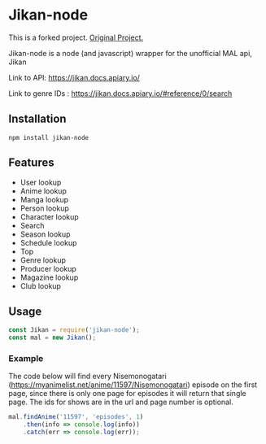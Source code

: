# Jikan-node

This is a forked project. [Original Project.](https://github.com/xy137/jikan-node)

Jikan-node is a node (and javascript) wrapper for the unofficial MAL api, Jikan

Link to API: https://jikan.docs.apiary.io/

Link to genre IDs : https://jikan.docs.apiary.io/#reference/0/search

## Installation

`npm install jikan-node`

## Features

* User lookup
* Anime lookup
* Manga lookup
* Person lookup
* Character lookup
* Search
* Season lookup
* Schedule lookup
* Top
* Genre lookup
* Producer lookup
* Magazine lookup
* Club lookup

## Usage

```javascript
const Jikan = require('jikan-node');
const mal = new Jikan();
```

### Example

The code below will find every Nisemonogatari (https://myanimelist.net/anime/11597/Nisemonogatari) episode on the first page, since there is only one page for episodes it will return that single page. The ids for shows are in the url and page number is optional.
```javascript
mal.findAnime('11597', 'episodes', 1)
    .then(info => console.log(info))
    .catch(err => console.log(err));
```